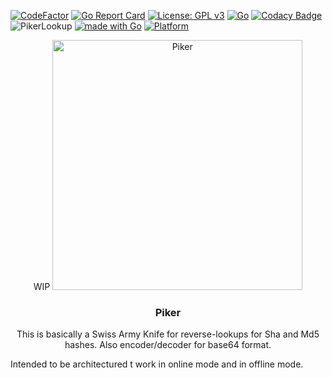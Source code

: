 [![CodeFactor](https://www.codefactor.io/repository/github/myavuzyagis/piker/badge)](https://www.codefactor.io/repository/github/myavuzyagis/piker-wip) [![Go Report Card](https://goreportcard.com/badge/github.com/MYavuzYAGIS/Piker)](https://goreportcard.com/report/github.com/MYavuzYAGIS/Piker)  [![License: GPL v3](https://img.shields.io/badge/License-GPLv3-blue.svg)](https://www.gnu.org/licenses/gpl-3.0)  [![Go](https://github.com/MYavuzYAGIS/Piker/actions/workflows/go.yml/badge.svg)](https://github.com/MYavuzYAGIS/Piker/actions/workflows/go.yml) [![Codacy Badge](https://app.codacy.com/project/badge/Grade/eaef35af67a840bfa889af52b712ec03)](https://www.codacy.com/gh/MYavuzYAGIS/Piker-WIP/dashboard?utm_source=github.com&amp;utm_medium=referral&amp;utm_content=MYavuzYAGIS/Piker-WIP&amp;utm_campaign=Badge_Grade) ![PikerLookup](https://img.shields.io/badge/Piker-HashLookup-informational) [![made with Go](https://img.shields.io/badge/made%20with-Go-brightgreen)](http://golang.org) [![Platform](https://img.shields.io/badge/platform-osx%2Flinux%2Fwindows-green)](#)

<p align="center">
  <span>WIP</span>
  <a href="#"><img alt="Piker" src="https://raw.githubusercontent.com/MYavuzYAGIS/Piker-WIP/main/.github/images/LogoGithub_1346x965.png" height="400" /></a>
  <h3 align="center"><b>Piker</b></h3>
</p>

<p align="center">
This is basically a Swiss Army Knife for reverse-lookups for Sha and Md5 hashes.
Also encoder/decoder for base64 format.

Intended to be architectured t work in online mode and in offline mode.
</p>

